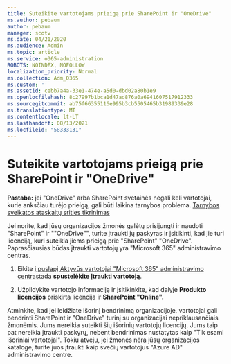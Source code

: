 ```yaml
---
title: Suteikite vartotojams prieigą prie SharePoint ir "OneDrive"
ms.author: pebaum
author: pebaum
manager: scotv
ms.date: 04/21/2020
ms.audience: Admin
ms.topic: article
ms.service: o365-administration
ROBOTS: NOINDEX, NOFOLLOW
localization_priority: Normal
ms.collection: Adm_O365
ms.custom: ''
ms.assetid: cebb7a4a-33e1-474e-a5d0-dbd02a80b1e9
ms.openlocfilehash: 8c27997b1bca1d47ad876a0a6941607517912333
ms.sourcegitcommit: ab75f66355116e995b3cb5505465b31989339e28
ms.translationtype: MT
ms.contentlocale: lt-LT
ms.lasthandoff: 08/13/2021
ms.locfileid: "58333131"
---
```

# <a name="give-users-access-to-sharepoint-and-onedrive"></a>Suteikite vartotojams prieigą prie SharePoint ir "OneDrive"

**Pastaba:** jei "OneDrive" arba SharePoint svetainės negali keli vartotojai, kurie anksčiau turėjo prieigą, gali būti laikina tarnybos problema. [Tarnybos sveikatos ataskaitų srities tikrinimas](https://portal.office.com/adminportal/home#/servicehealth)
  
Jei norite, kad jūsų organizacijos žmonės galėtų prisijungti ir naudoti "SharePoint" ir ""OneDrive"", turite įtraukti jų paskyras ir įsitikinti, kad jie turi licenciją, kuri suteikia jiems prieigą prie "SharePoint" "OneDrive". Paprasčiausias būdas įtraukti vartotojų yra "Microsoft 365" administravimo centras.
  
1. Eikite [į puslapį Aktyvūs vartotojai "Microsoft 365" administravimo centras](https://portal.office.com/adminportal/home#/users)tada **spustelėkite Įtraukti vartotoją**.
    
2. Užpildykite vartotojo informaciją ir įsitikinkite, kad dalyje **Produkto licencijos** priskirta licencija ir **SharePoint "Online".** 
    
Atminkite, kad jei leidžiate išorinį bendrinimą organizacijoje, vartotojai gali bendrinti SharePoint ir "OneDrive" turinį su organizacijai nepriklausančiais žmonėmis. Jums nereikia suteikti šių išorinių vartotojų licencijų. Jums taip pat nereikia įtraukti paskyrų, nebent bendrinimas nustatytas kaip "Tik esami išoriniai vartotojai". Tokiu atveju, jei žmonės nėra jūsų organizacijos kataloge, turite juos įtraukti kaip svečių vartotojus "Azure AD" administravimo centre.
  

